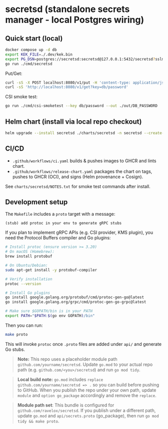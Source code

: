 # secretsd (standalone secrets manager - local Postgres wiring)

## Quick start (local)
```bash
docker compose up -d db
export KEK_FILE=./.dev/kek.bin
export PG_DSN=postgres://secretsd:secretsd@127.0.0.1:5432/secretsd?sslmode=disable
go run ./cmd/secretsd
```

Put/Get:
```bash
curl -sS -X POST localhost:8080/v1/put -H 'content-type: application/json' -d '{"path":"db/password","value":"Tr1cky"}'
curl -sS 'http://localhost:8080/v1/get?key=db/password'
```

CSI smoke test:
```bash
go run ./cmd/csi-smoketest --key db/password --out ./out/DB_PASSWORD
```

## Helm chart (install via local repo checkout)
```bash
helm upgrade --install secretsd ./charts/secretsd -n secretsd --create-namespace   --set image.repository=ghcr.io/OWNER/secretsd   --set image.tag=latest
```

## CI/CD
- `.github/workflows/ci.yaml` builds & pushes images to GHCR and lints chart.
- `.github/workflows/release-chart.yaml` packages the chart on tags, pushes to GHCR (OCI), and signs (Helm provenance + Cosign).

See `charts/secretsd/NOTES.txt` for smoke test commands after install.


## Development setup

The `Makefile` includes a `proto` target with a message:

```
(stub) add protoc in your env to generate gRPC stubs
```

If you plan to implement gRPC APIs (e.g. CSI provider, KMS plugin), you need the Protocol Buffers compiler and Go plugins:

```bash
# Install protoc (ensure version >= 3.20)
# On macOS (Homebrew):
brew install protobuf

# On Ubuntu/Debian:
sudo apt-get install -y protobuf-compiler

# Verify installation
protoc --version

# Install Go plugins
go install google.golang.org/protobuf/cmd/protoc-gen-go@latest
go install google.golang.org/grpc/cmd/protoc-gen-go-grpc@latest

# Make sure $GOPATH/bin is in your PATH
export PATH="$PATH:$(go env GOPATH)/bin"
```

Then you can run:

```bash
make proto
```

This will invoke `protoc` once `.proto` files are added under `api/` and generate Go stubs.


> **Note:** This repo uses a placeholder module path `github.com/yourname/secretsd`. Update `go.mod` to your actual repo path (e.g. `github.com/<you>/secretsd`) and run `go mod tidy`.


> **Local build note:** `go.mod` includes `replace github.com/yourname/secretsd => .` so you can build before pushing to GitHub. 
> When you publish the repo under your own path, update `module` and `option go_package` accordingly and remove the `replace`.


> **Module path set**: This bundle is configured for `github.com/ravelox/secretsd`.
> If you publish under a different path, update `go.mod` and `api/secrets.proto` (go_package), then run `go mod tidy && make proto`.
